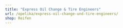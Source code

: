 ```yaml
---
title: "Express Oil Change & Tire Engineers"
url: /opelika/express-oil-change-und-tire-engineers/
shop: Reifen
---
```

